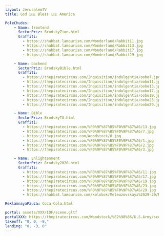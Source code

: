 ```yaml
---
layout: JerusalemTV
title: God 🇺🇸 Bless 🇺🇸 America

PoleChudes:
    - Name: frontend
      SectorPriz: BrodskyZion.html
      Graffiti:
        - https://shabbat.lamourism.com/Wonderland/Rabbit11.jpg
        - https://shabbat.lamourism.com/Wonderland/Rabbit13.jpg
        - https://shabbat.lamourism.com/Wonderland/Rabbit17.jpg
        - https://shabbat.lamourism.com/Wonderland/Rabbit29.jpg

    - Name: backend
      SectorPriz: BrodskyBible.html
      Graffiti:
        - https://thepiratecircus.com/Inquisition/indulgentia/oobo7.jpg
        - https://thepiratecircus.com/Inquisition/indulgentia/oobo11.jpg
        - https://thepiratecircus.com/Inquisition/indulgentia/oobo13.jpg
        - https://thepiratecircus.com/Inquisition/indulgentia/oobo17.jpg
        - https://thepiratecircus.com/Inquisition/indulgentia/oobo19.jpg
        - https://thepiratecircus.com/Inquisition/indulgentia/oobo23.jpg
        - https://thepiratecircus.com/Inquisition/indulgentia/oobo29.jpg

    - Name: Bible
      SectorPriz: BrodskyTG.html
      Graffiti:
        - https://thepiratecircus.com/%F0%9F%87%B5%F0%9F%87%A6/13.jpg
        - https://thepiratecircus.com/%F0%9F%87%B5%F0%9F%87%A6/7.jpg
        - https://thepiratecircus.com/Woodstock/8.jpg
        - https://thepiratecircus.com/%F0%9F%87%B5%F0%9F%87%A6/1.jpg
        - https://thepiratecircus.com/%F0%9F%87%B5%F0%9F%87%A6/2.jpg
        - https://thepiratecircus.com/%F0%9F%87%B5%F0%9F%87%A6/3.jpg

    - Name: Enlightenment
      SectorPriz: Brodsky2020.html
      Graffiti:
        - https://thepiratecircus.com/%F0%9F%87%B5%F0%9F%87%A6/11.jpg
        - https://thepiratecircus.com/%F0%9F%87%B5%F0%9F%87%A6/17.jpg
        - https://thepiratecircus.com/%F0%9F%87%B5%F0%9F%87%A6/19.jpg
        - https://thepiratecircus.com/%F0%9F%87%B5%F0%9F%87%A6/23.jpg
        - https://thepiratecircus.com/%F0%9F%87%B5%F0%9F%87%A6/29.jpg
        - https://shabbat.lamourism.com/kolobok/Meleuzovskaya%2029-29/M/1.jpg

ReklamnayaPauza: Coca-Cola.html

portal: assets/XXX/IDF/scene.gltf
portalXXX: https://thepiratecircus.com/Woodstock/%E2%98%86/U.S.Army/scene.gltf
takeoff: "0, 0, -9,"
landing: "0, -3, 0"
---
```

